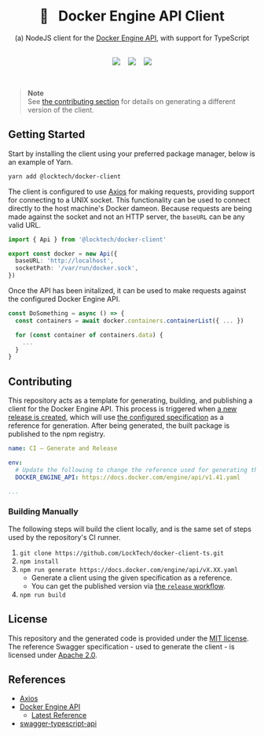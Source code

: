 <div align="center">
  <h1>🐳&nbsp;&nbsp;&nbsp;Docker Engine API Client</h1>
  <p>(a) NodeJS client for the <a href="https://docs.docker.com/engine/api/">Docker Engine API</a>, with support for TypeScript</p>
  <br />
  <div style="display:flex;flex-direction:row;justify-content:center;">
    <a href="https://www.npmjs.com/package/@locktech/docker-client">
      <img src="https://img.shields.io/badge/NPM-%40locktech%2Fdocker--client-red?logo=node.js&logoColor=white">
    </a>
    <a href="https://github.com/LockTech/docker-client-ts/releases/" style="margin:0 1rem;">
      <img src="https://img.shields.io/github/release/LockTech/docker-client-ts?include_prereleases=&sort=semver&color=2ea44f">
    </a>
    <a href="#license">
      <img src="https://img.shields.io/badge/License-MIT-2ea44f">
    </a>
  </div>
  <br />
  <br />
</div>

> **Note** <br />
> See [the contributing section](#contributing) for details on generating a different version of the client.

## Getting Started

Start by installing the client using your preferred package manager, below is an example of Yarn.

```bash
yarn add @locktech/docker-client
```

The client is configured to use [Axios](https://axios-http.com/) for making requests, providing support for connecting to a UNIX socket. This functionality can be used to connect directly to the host machine's Docker dameon. Because requests are being made against the socket and not an HTTP server, the `baseURL` can be any valid URL.

```TypeScript
import { Api } from '@locktech/docker-client'

export const docker = new Api({
  baseURL: 'http://localhost',
  socketPath: '/var/run/docker.sock',
})
```

Once the API has been initalized, it can be used to make requests against the configured Docker Engine API.

```TypeScript
const DoSomething = async () => {
  const containers = await docker.containers.containerList({ ... })

  for (const container of containers.data) {
    ...
  }
}
```

## Contributing

This repository acts as a template for generating, building, and publishing a client for the Docker Engine API. This process is triggered when [a new release is created](https://docs.github.com/en/repositories/releasing-projects-on-github/managing-releases-in-a-repository#creating-a-release), which will use [the configured specification](./.github/workflows/release.yml) as a reference for generation. After being generated, the built package is published to the npm registry.

```YAML
name: CI — Generate and Release

env:
  # Update the following to change the reference used for generating the client.
  DOCKER_ENGINE_API: https://docs.docker.com/engine/api/v1.41.yaml

...
```

### Building Manually

The following steps will build the client locally, and is the same set of steps used by the repository's CI runner.

1. `git clone https://github.com/LockTech/docker-client-ts.git`
2. `npm install`
3. `npm run generate https://docs.docker.com/engine/api/vX.XX.yaml`
   - Generate a client using the given specification as a reference.
   - You can get the published version via [the `release` workflow](./.github/workflows/release.yml).
4. `npm run build`

## License

This repository and the generated code is provided under the [MIT license](./LICENSE). The reference Swagger specification - used to generate the client - is licensed under [Apache 2.0](https://github.com/docker/engine#licensing).

## References

- [Axios](https://axios-http.com/)
- [Docker Engine API](https://docs.docker.com/engine/api/)
  - [Latest Reference](https://docs.docker.com/engine/api/latest/)
- [swagger-typescript-api](https://github.com/acacode/swagger-typescript-api)

